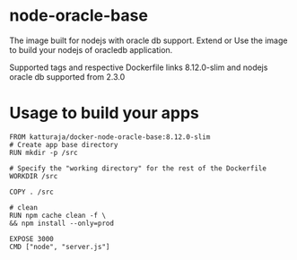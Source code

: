 # node-oracle-base

The image built for nodejs with oracle db support.
Extend or Use the image to build your nodejs of oracledb application.

Supported tags and respective Dockerfile links
8.12.0-slim and nodejs oracle db supported from 2.3.0

# Usage to build your apps

```
FROM katturaja/docker-node-oracle-base:8.12.0-slim
# Create app base directory
RUN mkdir -p /src

# Specify the "working directory" for the rest of the Dockerfile
WORKDIR /src

COPY . /src

# clean
RUN npm cache clean -f \
&& npm install --only=prod

EXPOSE 3000
CMD ["node", "server.js"]
```
